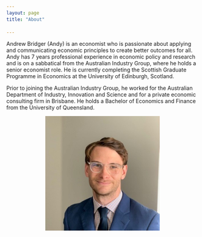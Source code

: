 ```yaml
---
layout: page
title: "About"

---
```


Andrew Bridger (Andy) is an economist who is passionate about applying and communicating economic principles to create better outcomes for all. Andy has 7 years professional experience in economic policy and research and is on a sabbatical from the Australian Industry Group, where he holds a senior economist role. He is currently completing the Scottish Graduate Programme in Economics at the University of Edinburgh, Scotland.  

Prior to joining the Australian Industry Group, he worked for the Australian Department of Industry, Innovation and Science and for a private economic consulting firm in Brisbane. He holds a Bachelor of Economics and Finance from the University of Queensland.

<div style="text-align: center"><img src="https://raw.githubusercontent.com/andybridger/resume/main/andy.jpeg" width="300" /></div>
